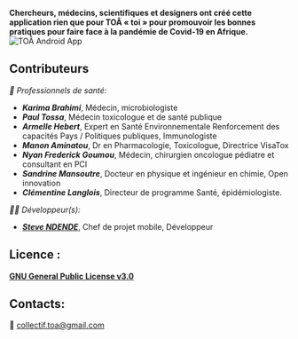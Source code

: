 **Chercheurs, médecins, scientifiques et designers ont créé cette application rien que pour TOÂ « toi » pour promouvoir les bonnes pratiques pour faire face à la pandémie de Covid-19 en Afrique.**
![TOÂ Android App](https://github.com/AfricaDevs/APP-SANTE-AFRIQUE-VS-COVID19-TOA-Android/raw/master/screenshots/francais-french/promo_1024_500.jpg)

## Contributeurs

*:hospital: Professionnels de santé:*
- ***Karima Brahimi***, Médecin, microbiologiste
- ***Paul Tossa***, Médecin toxicologue et de santé publique
- ***Armelle Hebert***, Expert en Santé Environnementale Renforcement des capacités Pays / Politiques publiques, Immunologiste
- ***Manon Aminatou***, Dr en Pharmacologie, Toxicologue, Directrice VisaTox
- ***Nyan  Frederick Goumou***, Médecin, chirurgien  oncologue pédiatre et consultant en PCI 
- ***Sandrine Mansoutre***, Docteur en physique et ingénieur en chimie, Open innovation
- ***Clémentine Langlois***, Directeur de programme Santé, épidémiologiste.

*👨‍💻 Développeur(s):*
- ***[Steve NDENDE](https://www.github.com/steve111MV)***, Chef de projet mobile, Développeur

## Licence :
**[GNU General Public License v3.0](https://www.gnu.org/licenses/gpl-3.0.html)**

## Contacts:
:email: [collectif.toa@gmail.com](mailto:collectif.toa@gmail.com)